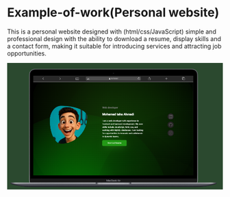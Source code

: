 # Example-of-work(Personal website)
This is a personal website designed with (html/css/JavaScript) simple and professional design with the ability to download a resume, display skills and a contact form, making it suitable for introducing services and attracting job opportunities.

<img src="Example-of-work-1.png">
